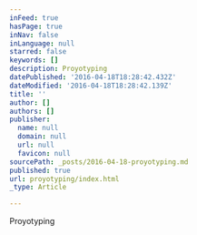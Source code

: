 ```yaml
---
inFeed: true
hasPage: true
inNav: false
inLanguage: null
starred: false
keywords: []
description: Proyotyping
datePublished: '2016-04-18T18:28:42.432Z'
dateModified: '2016-04-18T18:28:42.139Z'
title: ''
author: []
authors: []
publisher:
  name: null
  domain: null
  url: null
  favicon: null
sourcePath: _posts/2016-04-18-proyotyping.md
published: true
url: proyotyping/index.html
_type: Article

---
```

Proyotyping